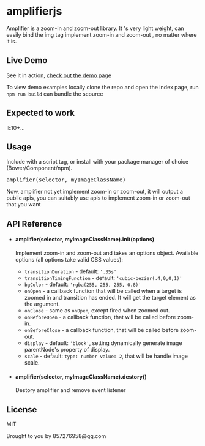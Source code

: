 # amplifierjs
Amplifier is a zoom-in and zoom-out library. It 's very light weight, can easily bind the img tag implement zoom-in and zoom-out , no matter where it is.
<h2>Live Demo</h2>
<p>See it in action, <a href="https://diamondloler.github.io/amplifierjs/src/index">check out the demo page</a></p>
<p>To view demo examples locally clone the repo and open the index page, run <code>npm run build</code> can bundle the scource</p>
<h2>Expected to work</h2>
<p>IE10+...</p>
<h2>Usage</h2>
<p>Include with a script tag, or install with your package manager of choice (Bower/Component/npm).</p>
<div class="highlight highlight-source-js"><pre><span class="pl-smi">amplifier</span>(selector, myImageClassName)</pre></div>
<p>Now, amplifier not yet implement zoom-in or zoom-out, it will output a public apis, you can suitably use apis to implement zoom-in or zoom-out that you want</p>
<h2>API Reference</h2>
<ul>
  <li>
    <h4>amplifier(selector, myImageClassName).init(options)</h4>
    <p>Implement zoom-in and zoom-out and takes an options object. Available options (all options take valid CSS values):</p><ul>
<li><code>transitionDuration</code> - default: <code>'.35s'</code></li>
<li><code>transitionTimingFunction</code> - default: <code>'cubic-bezier(.4,0,0,1)'</code></li>
<li><code>bgColor</code> - default: <code>'rgba(255, 255, 255, 0.8)'</code></li>
<li><code>onOpen</code> - a callback function that will be called when a target is zoomed in and transition has ended. It will get the target element as the argument.</li>
<li><code>onClose</code> - same as <code>onOpen</code>, except fired when zoomed out.</li>
<li><code>onBeforeOpen</code> - a callback function, that will be called before zoom-in.</li>
<li><code>onBeforeClose</code> - a callback function, that will be called before zoom-out.</li>
<li><code>display</code>  - default: <code>'block'</code>, setting dynamically generate image parentNode's property of display.</li>
<li><code>scale</code> - default: <code>type: number value: 2</code>, that will be handle image scale.</li>
</ul>
  </li>
  <li>
    <h4>amplifier(selector, myImageClassName).destory()</h4>
    <p>
      Destory amplifier and remove event listener
    </p>
  </li>
</ul>
<h2>License</h2>
<p>MIT</p>
<p>Brought to you by 857276958@qq.com</p>


